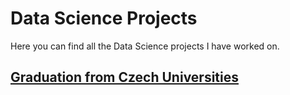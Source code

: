 # Data Science Projects
Here you can find all the Data Science projects I have worked on.

## [Graduation from Czech Universities](https://github.com/davidgb9716/data-science/tree/main/czech-universities)
